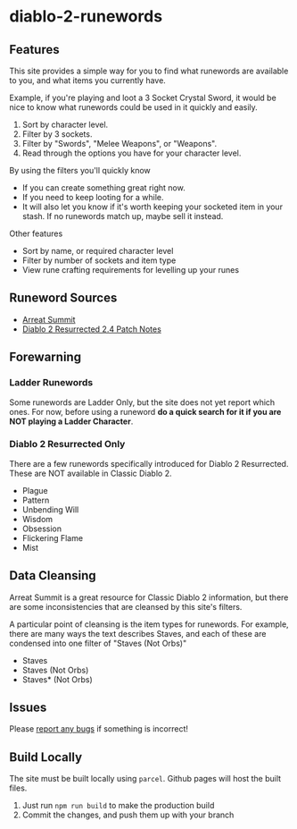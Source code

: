 # diablo-2-runewords

## Features

This site provides a simple way for you to find what runewords are available to you, and what items you currently have.

Example, if you're playing and loot a 3 Socket Crystal Sword, it would be nice to know what runewords could be used in it quickly and easily.

1. Sort by character level.
1. Filter by 3 sockets.
1. Filter by "Swords", "Melee Weapons", or "Weapons".
1. Read through the options you have for your character level.

By using the filters you'll quickly know

- If you can create something great right now.
- If you need to keep looting for a while.
- It will also let you know if it's worth keeping your socketed item in your stash. If no runewords match up, maybe sell it instead.

Other features

- Sort by name, or required character level
- Filter by number of sockets and item type
- View rune crafting requirements for levelling up your runes

## Runeword Sources

- [Arreat Summit](http://classic.battle.net/diablo2exp/items/runewords.shtml)
- [Diablo 2 Resurrected 2.4 Patch Notes](https://news.blizzard.com/en-us/diablo2/23788293/diablo-ii-resurrected-patch-2-4-ladder-now-live#rune)

## Forewarning

### Ladder Runewords

Some runewords are Ladder Only, but the site does not yet report which ones.
For now, before using a runeword **do a quick search for it if you are NOT playing a Ladder Character**.

### Diablo 2 Resurrected Only

There are a few runewords specifically introduced for Diablo 2 Resurrected. These are NOT available in Classic Diablo 2.

- Plague
- Pattern
- Unbending Will
- Wisdom
- Obsession
- Flickering Flame
- Mist

## Data Cleansing

Arreat Summit is a great resource for Classic Diablo 2 information,
but there are some inconsistencies that are cleansed by this site's filters.

A particular point of cleansing is the item types for runewords.
For example, there are many ways the text describes Staves,
and each of these are condensed into one filter of "Staves (Not Orbs)"

- Staves
- Staves (Not Orbs)
- Staves\* (Not Orbs)

## Issues

Please [report any bugs](https://github.com/codingLogan/diablo-2-runewords/issues) if something is incorrect!

## Build Locally

The site must be built locally using `parcel`. Github pages will host the built files.

1. Just run `npm run build` to make the production build
1. Commit the changes, and push them up with your branch
